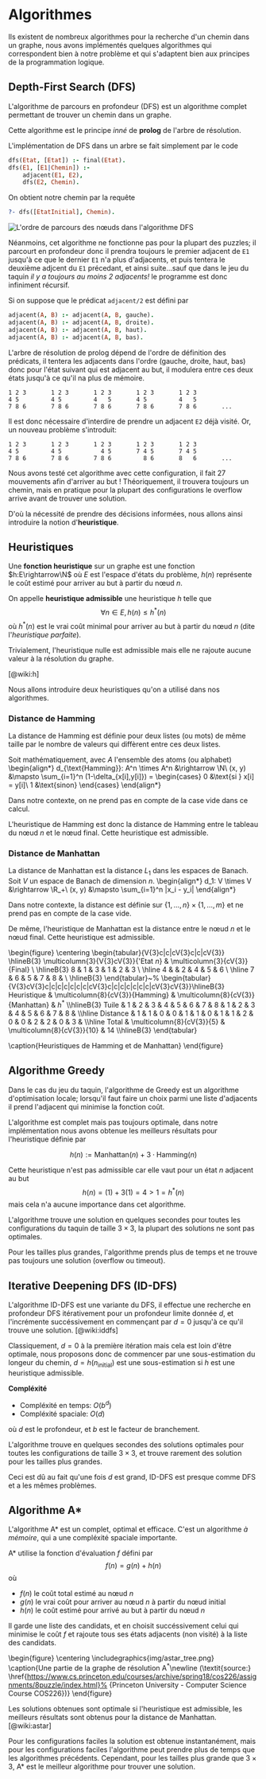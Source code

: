 # Algorithmes

Ils existent de nombreux algorithmes pour la recherche
d'un chemin dans un graphe, nous avons implémentés
quelques algorithmes qui correspondent bien à notre
problème et qui s'adaptent bien aux principes
de la programmation logique.

## Depth-First Search (DFS)

L'algorithme de parcours en profondeur (DFS) est un algorithme
complet permettant de trouver un chemin dans un graphe.

Cette algorithme est le principe *inné* de **prolog**
de l'arbre de résolution.

L'implémentation de DFS dans un arbre se fait simplement par le code
```prolog
dfs(Etat, [Etat]) :- final(Etat).
dfs(E1, [E1|Chemin]) :-
    adjacent(E1, E2),
    dfs(E2, Chemin).
```
On obtient notre chemin par la requête
```prolog
?- dfs([EtatInitial], Chemin).
```

![L'ordre de parcours des nœuds dans l'algorithme DFS](img/dfs.png)

Néanmoins, cet algorithme ne fonctionne pas pour la plupart des
puzzles; il parcourt en profondeur donc il prendra toujours
le premier adjacent de `E1` jusqu'à ce que le dernier `E1`
n'a plus d'adjacents, et puis tentera le deuxième adjcent du `E1`
précedant, et ainsi suite...sauf que dans le jeu du taquin
*il y a toujours au moins 2 adjacents!* le programme
est donc infiniment récursif.

Si on suppose que le prédicat `adjacent/2` est défini par
```prolog
adjacent(A, B) :- adjacent(A, B, gauche).
adjacent(A, B) :- adjacent(A, B, droite).
adjacent(A, B) :- adjacent(A, B, haut).
adjacent(A, B) :- adjacent(A, B, bas).
```
L'arbre de résolution de prolog dépend de l'ordre
de définition des prédicats, il tentera les adjacents
dans l'ordre (gauche, droite, haut, bas) donc pour
l'état suivant qui est adjacent au but, il modulera
entre ces deux états jusqu'à ce qu'il na plus de mémoire.
```
1 2 3       1 2 3       1 2 3       1 2 3       1 2 3
4 5         4 5         4   5       4 5         4   5
7 8 6       7 8 6       7 8 6       7 8 6       7 8 6       ...
```

Il est donc nécessaire d'interdire de prendre un adjacent `E2` déjà visité.
Or, un nouveau problème s'introduit:
```
1 2 3       1 2 3       1 2 3       1 2 3       1 2 3
4 5         4 5           4 5       7 4 5       7 4 5
7 8 6       7 8 6       7 8 6         8 6       8   6       ...
```
Nous avons testé cet algorithme avec cette configuration,
il fait 27 mouvements afin d'arriver au but !
Théoriquement, il trouvera toujours un chemin, mais en pratique
pour la plupart des configurations le overflow arrive avant
de trouver une solution.

D'où la nécessité de prendre des décisions informées,
nous allons ainsi introduire la notion d'**heuristique**.

## Heuristiques

Une **fonction heuristique** sur un graphe est une fonction
$h:E\rightarrow\N$ où $E$ est l'espace d'états du problème,
$h(n)$ représente le coût estimé pour arriver au but
à partir du nœud $n$.

On appelle **heuristique admissible** une heuristique $h$ telle que
$$ \forall n\in E, h(n) \leq h^*(n) $$
où $h^*(n)$ est le vrai coût minimal pour arriver au but
à partir du nœud $n$ (dite l'*heuristique parfaite*).

Trivialement, l'heuristique nulle est admissible mais
elle ne rajoute aucune valeur à la résolution du graphe.

[@wiki:h]

Nous allons introduire deux heuristiques qu'on a utilisé dans nos algorithmes.

### Distance de Hamming

La distance de Hamming est définie pour deux listes (ou mots) de même
taille par le nombre de valeurs qui diffèrent entre ces deux listes.

Soit mathématiquement, avec $A$ l'ensemble des atoms (ou alphabet)
\begin{align*}
d_{\text{Hamming}}: A^n \times A^n &\rightarrow \N\\
(x, y) &\mapsto \sum_{i=1}^n (1-\delta_{x[i],y[i]}) =
\begin{cases}
0 &\text{si } x[i] = y[i]\\
1 &\text{sinon}
\end{cases}
\end{align*}

Dans notre contexte, on ne prend pas en compte de la case vide
dans ce calcul.

L'heuristique de Hamming est donc la distance de Hamming entre
le tableau du nœud $n$ et le nœud final.
Cette heuristique est admissible.

### Distance de Manhattan

La distance de Manhattan est la distance $L_1$ dans les espaces de Banach.
Soit $V$ un espace de Banach de dimension $n$.
\begin{align*}
d_1: V \times V &\rightarrow \R_+\\
(x, y) &\mapsto \sum_{i=1}^n |x_i - y_i|
\end{align*}

Dans notre contexte, la distance est définie sur
$\{1,\ldots,n\}\times\{1,\ldots,m\}$
et ne prend pas en compte de la case vide.

De même, l'heuristique de Manhattan est la distance entre
le nœud $n$ et le nœud final.
Cette heuristique est admissible.

\begin{figure}
\centering
\begin{tabular}{V{3}c|c|cV{3}c|c|cV{3}}
\hlineB{3}
\multicolumn{3}{V{3}cV{3}}{\'Etat $n$} & \multicolumn{3}{cV{3}}{Final} \\
\hlineB{3}
8 & 1 & 3 & 1 & 2 & 3 \\ \hline
4 &   & 2 & 4 & 5 & 6 \\ \hline
7 & 6 & 5 & 7 & 8 &   \\
\hlineB{3}
\end{tabular}~%
\begin{tabular}{V{3}cV{3}c|c|c|c|c|c|c|cV{3}c|c|c|c|c|c|c|cV{3}cV{3}}\hlineB{3}
Heuristique & \multicolumn{8}{cV{3}}{Hamming} & \multicolumn{8}{cV{3}}{Manhattan} & $h^*$ \\\hlineB{3}
Tuile    & 1 & 2 & 3 & 4 & 5 & 6 & 7 & 8  &  1 & 2 & 3 & 4 & 5 & 6 & 7 & 8  & \\\hline
Distance & 1 & 1 & 0 & 0 & 1 & 1 & 0 & 1  &  1 & 2 & 0 & 0 & 2 & 2 & 0 & 3  & \\\hline
Total    & \multicolumn{8}{cV{3}}{5}      & \multicolumn{8}{cV{3}}{10}      & 14 \\\hlineB{3}
\end{tabular}

\caption{Heuristiques de Hamming et de Manhattan}
\end{figure}

## Algorithme Greedy

Dans le cas du jeu du taquin, l'algorithme de Greedy est
un algorithme d'optimisation locale;
lorsqu'il faut faire un choix parmi une liste d'adjacents
il prend l'adjacent qui minimise la fonction coût.

L'algorithme est complet mais pas toujours optimale,
dans notre implémentation nous avons obtenue les meilleurs
résultats pour l'heuristique définie par

$$ h(n) := \textrm{Manhattan}(n) + 3\cdot\textrm{Hamming}(n) $$

Cette heuristique n'est pas admissible car elle vaut
pour un état $n$ adjacent au but
$$h(n) = (1) + 3(1) = 4 > 1 = h^*(n)$$
mais cela n'a aucune importance dans cet algorithme.

L'algorithme trouve une solution en quelques secondes
pour toutes les configurations du taquin de taille $3\times3$,
la plupart des solutions ne sont pas optimales.

Pour les tailles plus grandes, l'algorithme prends plus de temps
et ne trouve pas toujours une solution (overflow ou timeout).

## Iterative Deepening DFS (ID-DFS)

L'algorithme ID-DFS est une variante du DFS, il effectue
une recherche en profondeur DFS itérativement pour un
profondeur limite donnée $d$, et l'incrémente succéssivement
en commençant par $d=0$ jusqu'à ce qu'il trouve une solution. [@wiki:iddfs]

Classiquement, $d=0$ à la première itération mais cela est
loin d'être optimale, nous proposons donc de commencer par
une sous-estimation du longeur du chemin,
$d=h(n_\text{initial})$ est une sous-estimation si $h$
est une heuristique admissible.

**Compléxité**

- Compléxité en temps: $O(b^d)$
- Compléxité spaciale: $O(d)$

où $d$ est le profondeur, et $b$ est le facteur de branchement.

L'algorithme trouve en quelques secondes des solutions optimales
pour toutes les configurations de taille $3\times3$,
et trouve rarement des solution pour les tailles plus grandes.

Ceci est dû au fait qu'une fois $d$ est grand, ID-DFS est presque
comme DFS et a les mêmes problèmes.

## Algorithme A\*

L'algorithme A\* est un complet, optimal et efficace.
C'est un algorithme *à mémoire*, qui a une compléxité
spaciale importante.

A\* utilise la fonction d'évaluation $f$ défini par
$$ f(n) = g(n) + h(n) $$
où

- $f(n)$ le coût total estimé au nœud $n$
- $g(n)$ le vrai coût pour arriver au nœud $n$ à partir du nœud initial
- $h(n)$ le coût estimé pour arrivé au but à partir du nœud $n$

Il garde une liste des candidats, et en choisit
succéssivement celui qui minimise le coût $f$ et rajoute
tous ses états adjacents (non visité) à la liste des candidats.

\begin{figure}
\centering
\includegraphics{img/astar_tree.png}
\caption{Une partie de la graphe de résolution A${}^*$\newline
(\textit{source:} \href{https://www.cs.princeton.edu/courses/archive/spring18/cos226/assignments/8puzzle/index.html}%
{Princeton University - Computer Science Course COS226})}
\end{figure}

Les solutions obtenues sont optimale si l'heuristique est
admissible, les meilleurs résultats sont obtenus pour la distance
de Manhattan. [@wiki:astar]

Pour les configurations faciles la solution est obtenue instantanément,
mais pour les configurations faciles l'algorithme peut prendre plus
de temps que les algorithmes précédents.
Cependant, pour les tailles plus grande que $3\times3$, A\* est le
meilleur algorithme pour trouver une solution.